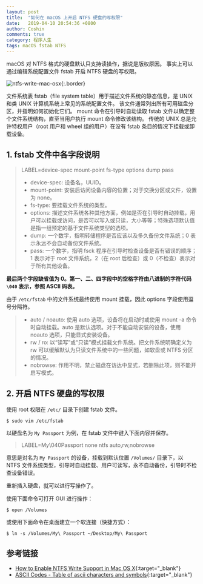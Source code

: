 ```yaml
---
layout: post
title:  "如何在 macOS 上开启 NTFS 硬盘的写权限"
date:   2019-04-10 20:54:36 +0800
author: Coshin
comments: true
category: 程序人生
tags: macOS fstab NTFS
---
```

macOS 对 NTFS 格式的硬盘默认只支持读操作，据说是版权原因。
事实上可以通过编辑系统配置文件 fstab 开启 NTFS 硬盘的写权限。

![ntfs-write-mac-osx](https://cdn.osxdaily.com/wp-content/uploads/2013/10/ntfs-write-mac-osx.jpeg){:.border}

文件系统表 fstab（file system table）用于描述文件系统的静态信息，是 UNIX 和类 UNIX 计算机系统上常见的系统配置文件。
该文件通常列出所有可用磁盘分区，并指明如何初始化它们。
mount 命令在引导时自动读取 fstab 文件以确定整个文件系统结构，直至当用户执行 mount 命令修改该结构。
传统的 UNIX 总是允许特权用户（root 用户和 wheel 组的用户）在没有 fstab 条目的情况下挂载或卸载设备。

## 1. fstab 文件中各字段说明

> LABEL=device-spec mount-point fs-type options dump pass
> * device-spec: 设备名，UUID。
> * mount-point: 安装后访问设备内容的位置；对于交换分区或文件，设置为 none。
> * fs-type: 要挂载文件系统的类型。
> * options: 描述文件系统各种其他方面，例如是否在引导时自动挂载，用户可以挂载或访问，是否可以写入或只读，大小等等；特殊选项默认值是指一组预定的基于文件系统类型的选项。
> * dump: 一个数字，指明转储程序是否应该以及多久备份文件系统；0 表示永远不会自动备份文件系统。
> * pass: 一个数字，指明 fsck 程序在引导时检查设备是否有错误的顺序；1 表示对于 root 文件系统，2（在 root 后检查）或 0（不检查）表示对于所有其他设备。

**最后两个字段缺省值为 0。第一、二、四字段中的空格字符由八进制的字符代码 `\040` 表示，参照 ASCII 码表。**

由于 `/etc/fstab` 中的文件系统最终使用 mount 挂载，因此 options 字段使用逗号分隔符。

> * auto / noauto: 使用 auto 选项，设备将在启动时或使用 mount -a 命令时自动挂载。auto 是默认选项。对于不能自动安装的设备，使用 noauto 选项，只能显式安装设备。
> * rw / ro: 以“读写”或“只读”模式挂载文件系统。把文件系统明确定义为 rw 可以缓解默认为只读文件系统中的一些问题，如软盘或 NTFS 分区的情况。
> * nobrowse: 作用不明，禁止磁盘在访达中显式，若删除此项，则不能开启写模式。

## 2. 开启 NTFS 硬盘的写权限

使用 root 权限在 `/etc/` 目录下创建 fstab 文件。

```shell
$ sudo vim /etc/fstab
```

以硬盘名为 `My Passport` 为例，在 fstab 文件中键入下面内容并保存。

> LABEL=My\040Passport none ntfs auto,rw,nobrowse

意思是对名为 `My Passport` 的设备，挂载到默认位置 `/Volumes/` 目录下，以 NTFS 文件系统类型，引导时自动挂载、用户可读写，永不自动备份，引导时不检查设备错误。

重新插入硬盘，就可以进行写操作了。

使用下面命令可打开 GUI 进行操作：

```shell
$ open /Volumes
```

或使用下面命令在桌面建立一个软连接（快捷方式）：

```shell
$ ln -s /Volumes/My\ Passport ~/Desktop/My\ Passport
```

## 参考链接

* [How to Enable NTFS Write Support in Mac OS X](http://osxdaily.com/2013/10/02/enable-ntfs-write-support-mac-os-x){:target="_blank"}
* [ASCII Codes - Table of ascii characters and symbols](https://ascii.cl){:target="_blank"}
